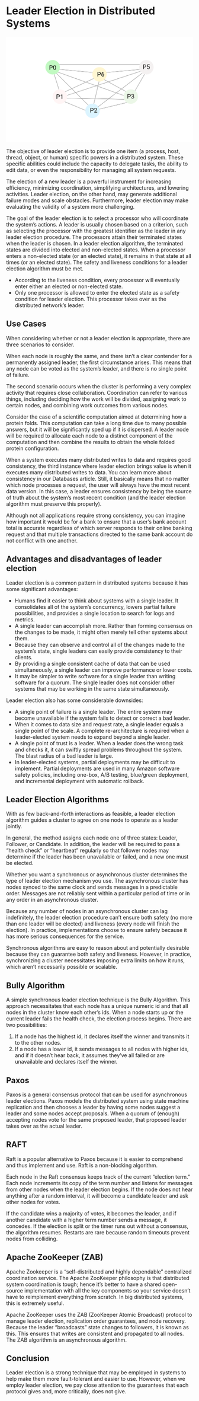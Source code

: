 # Leader Election in Distributed Systems

![](../assets/leader-election-in-distributed-systems.svg)

The objective of leader election is to provide one item (a process, host, thread, object, or human) specific powers in a distributed system. These specific abilities could include the capacity to delegate tasks, the ability to edit data, or even the responsibility for managing all system requests.

The election of a new leader is a powerful instrument for increasing efficiency, minimizing coordination, simplifying architectures, and lowering activities. Leader election, on the other hand, may generate additional failure modes and scale obstacles. Furthermore, leader election may make evaluating the validity of a system more challenging.

The goal of the leader election is to select a processor who will coordinate the system’s actions. A leader is usually chosen based on a criterion, such as selecting the processor with the greatest identifier as the leader in any leader election procedure. The processors attain their terminated states when the leader is chosen. In a leader election algorithm, the terminated states are divided into elected and non-elected states. When a processor enters a non-elected state (or an elected state), it remains in that state at all times (or an elected state). The safety and liveness conditions for a leader election algorithm must be met.
- According to the liveness condition, every processor will eventually enter either an elected or non-elected state.
- Only one processor is allowed to enter the elected state as a safety condition for leader election. This processor takes over as the distributed network’s leader.

## Use Cases

When considering whether or not a leader election is appropriate, there are three
scenarios to consider.

When each node is roughly the same, and there isn’t a clear contender for a permanently assigned leader, the first circumstance arises. This means that any node can be voted as the system’s leader, and there is no single point of failure. 

The second scenario occurs when the cluster is performing a very complex activity that requires close collaboration. Coordination can refer to various things, including deciding how the work will be divided, assigning work to certain nodes, and combining work outcomes from various nodes.

Consider the case of a scientific computation aimed at determining how a protein folds. This computation can take a long time due to many possible answers, but it will be significantly sped up if it is dispersed. A leader node will be required to allocate each node to a distinct component of the computation and then combine the results to obtain the whole folded protein configuration.

When a system executes many distributed writes to data and requires good consistency, the third instance where leader election brings value is when it executes many distributed writes to data. You can learn more about consistency in our Databases article. Still, it basically means that no matter which node processes a request, the user will always have the most recent data version. In this case, a leader ensures consistency by being the source of truth about the system’s most recent condition (and the leader election algorithm must preserve this properly).

Although not all applications require strong consistency, you can imagine how important it would be for a bank to ensure that a user’s bank account total is accurate regardless of which server responds to their online banking request and that multiple transactions directed to the same bank account do not conflict with one another.

## Advantages and disadvantages of leader election

Leader election is a common pattern in distributed systems because it has some significant advantages:
- Humans find it easier to think about systems with a single leader. It consolidates all of the system’s concurrency, lowers partial failure possibilities, and provides a single location to search for logs and metrics.
- A single leader can accomplish more. Rather than forming consensus on the changes to be made, it might often merely tell other systems about them.
- Because they can observe and control all of the changes made to the system’s state, single leaders can easily provide consistency to their clients.
- By providing a single consistent cache of data that can be used simultaneously, a single leader can improve performance or lower costs.
- It may be simpler to write software for a single leader than writing software for a quorum. The single leader does not consider other systems that may be working in the same state simultaneously.

Leader election also has some considerable downsides:
- A single point of failure is a single leader. The entire system may become unavailable if the system fails to detect or correct a bad leader. 
- When it comes to data size and request rate, a single leader equals a single point of the scale. A complete re-architecture is required when a leader-elected system needs to expand beyond a single leader.
- A single point of trust is a leader. When a leader does the wrong task and checks it, it can swiftly spread problems throughout the system. The blast radius of a bad leader is large.
- In leader-elected systems, partial deployments may be difficult to implement. Partial deployments are used in many Amazon software safety policies, including one-box, A/B testing, blue/green deployment, and incremental deployment with automatic rollback.

## Leader Election Algorithms

With as few back-and-forth interactions as feasible, a leader election algorithm guides a cluster to agree on one node to operate as a leader jointly.

In general, the method assigns each node one of three states: Leader, Follower, or Candidate. In addition, the leader will be required to pass a “health check” or “heartbeat” regularly so that follower nodes may determine if the leader has been unavailable or failed, and a new one must be elected.

Whether you want a synchronous or asynchronous cluster determines the type of leader election mechanism you use. The asynchronous cluster has nodes synced to the same clock and sends messages in a predictable order. Messages are not reliably sent within a particular period of time or in any order in an asynchronous cluster.

Because any number of nodes in an asynchronous cluster can lag indefinitely, the leader election procedure can’t ensure both safety (no more than one leader will be elected) and liveness (every node will finish the election). In practice, implementations choose to ensure safety because it has more serious consequences for the service.

Synchronous algorithms are easy to reason about and potentially desirable because they can guarantee both safety and liveness. However, in practice, synchronizing a cluster necessitates imposing extra limits on how it runs, which aren’t necessarily possible or scalable.

## Bully Algorithm

A simple synchronous leader election technique is the Bully Algorithm. This approach necessitates that each node has a unique numeric id and that all nodes in the cluster know each other’s ids. When a node starts up or the current leader fails the health check, the election process begins. There are two possibilities:
1. If a node has the highest id, it declares itself the winner and transmits it to the other nodes.
2. If a node has a lower id, it sends messages to all nodes with higher ids, and if it doesn’t hear back, it assumes they’ve all failed or are unavailable and declares itself the winner.

## Paxos

Paxos is a general consensus protocol that can be used for asynchronous leader elections. Paxos models the distributed system using state machine replication and then chooses a leader by having some nodes suggest a leader and some nodes accept proposals. When a quorum of (enough) accepting nodes vote for the same proposed leader, that proposed leader takes over as the actual leader.

## RAFT

Raft is a popular alternative to Paxos because it is easier to comprehend and thus implement and use. Raft is a non-blocking algorithm.

Each node in the Raft consensus keeps track of the current “election term.” Each node increments its copy of the term number and listens for messages from other nodes when the leader election begins. If the node does not hear anything after a random interval, it will become a candidate leader and ask other nodes for votes.

If the candidate wins a majority of votes, it becomes the leader, and if another candidate with a higher term number sends a message, it concedes. If the election is split or the timer runs out without a consensus, the algorithm resumes. Restarts are rare because random timeouts prevent nodes from colliding.

## Apache ZooKeeper (ZAB)

Apache Zookeeper is a “self-distributed and highly dependable” centralized coordination service. The Apache ZooKeeper philosophy is that distributed system coordination is tough; hence it’s better to have a shared open-source implementation with all the key components so your service doesn’t have to reimplement everything from scratch. In big distributed systems, this is extremely useful.

Apache ZooKeeper uses the ZAB (ZooKeeper Atomic Broadcast) protocol to manage leader election, replication order guarantees, and node recovery. Because the leader “broadcasts” state changes to followers, it is known as this. This ensures that writes are consistent and propagated to all nodes. The ZAB algorithm is an asynchronous algorithm.

## Conclusion

Leader election is a strong technique that may be employed in systems to help make them more fault-tolerant and easier to use. However, when we employ leader election, we pay close attention to the guarantees that each protocol gives and, more critically, does not give.